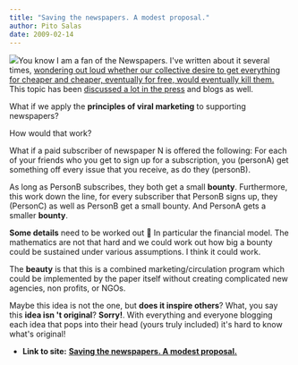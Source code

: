 ```yaml
---
title: "Saving the newspapers. A modest proposal."
author: Pito Salas
date: 2009-02-14
---
```




![](https://i0.wp.com/img.timeinc.net/time/magazine/archive/covers/2009/1101090216_400.jpg?resize=200%2C265)You
know I am a fan of the Newspapers. I've written about it several times,
[wondering out loud whether our collective desire to get everything for
cheaper and cheaper, eventually for free, would eventually kill
them.](</2009/01/29/going-going-gone/>) This topic has been [discussed a lot
in the
press](<http://www.time.com/time/business/article/0,8599,1877191,00.html>) and
blogs as well.

What if we apply the **principles of viral marketing** to supporting
newspapers?

How would that work?

What if a paid subscriber of newspaper N is offered the following: For each of
your friends who you get to sign up for a subscription, you (personA) get
something off every issue that you receive, as do they (personB).

As long as PersonB subscribes, they both get a small **bounty**. Furthermore,
this work down the line, for every subscriber that PersonB signs up, they
(PersonC) as well as PersonB get a small bounty. And PersonA gets a smaller
**bounty**.

**Some details** need to be worked out 🙂 In particular the financial model.
The mathematics are not that hard and we could work out how big a bounty could
be sustained under various assumptions. I think it could work.

The **beauty** is that this is a combined marketing/circulation program which
could be implemented by the paper itself without creating complicated new
agencies, non profits, or NGOs.

Maybe this idea is not the one, but **does it inspire others**? What, you say
this **idea isn 't original**? **Sorry!**. With everything and everyone
blogging each idea that pops into their head (yours truly included) it's hard
to know what's original!


* **Link to site:** **[Saving the newspapers. A modest proposal.](None)**
